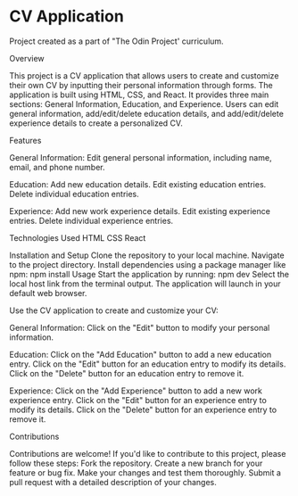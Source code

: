 # CV Application

Project created as a part of "The Odin Project' curriculum.

Overview

This project is a CV application that allows users to create and customize their own CV by inputting their personal information through forms. The application is built using HTML, CSS, and React. It provides three main sections: General Information, Education, and Experience. Users can edit general information, add/edit/delete education details, and add/edit/delete experience details to create a personalized CV.

Features

General Information:
Edit general personal information, including name, email, and phone number.

Education:
Add new education details.
Edit existing education entries.
Delete individual education entries.

Experience:
Add new work experience details.
Edit existing experience entries.
Delete individual experience entries.

Technologies Used
HTML
CSS
React

Installation and Setup
Clone the repository to your local machine.
Navigate to the project directory.
Install dependencies using a package manager like npm:
npm install
Usage
Start the application by running:
npm dev
Select the local host link from the terminal output.
The application will launch in your default web browser.

Use the CV application to create and customize your CV:

General Information:
Click on the "Edit" button to modify your personal information.

Education:
Click on the "Add Education" button to add a new education entry.
Click on the "Edit" button for an education entry to modify its details.
Click on the "Delete" button for an education entry to remove it.

Experience:
Click on the "Add Experience" button to add a new work experience entry.
Click on the "Edit" button for an experience entry to modify its details.
Click on the "Delete" button for an experience entry to remove it.

Contributions

Contributions are welcome! If you'd like to contribute to this project, please follow these steps:
Fork the repository.
Create a new branch for your feature or bug fix.
Make your changes and test them thoroughly.
Submit a pull request with a detailed description of your changes.
